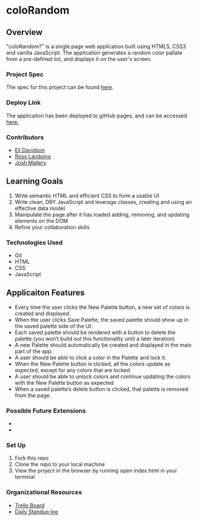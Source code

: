 # coloRandom
## Overview
"coloRandom?" is a single page web application built using HTML5, CSS3 and vanilla JavaScript. The application generates a random color pallate from a pre-defined list, and displays it on the user's screen. 

### Project Spec
The spec for this project can be found [here](https://frontend.turing.edu/projects/module-1/colorandom.html). 

### Deploy Link
The applicaiton has been deployed to gitHub pages, and can be accessed [here.](https://mrlandino.github.io/coloRandom/)

### Contributors
* [Eli Davidson](https://github.com/elleshadow)
* [Ross Landoino](https://github.com/mrlandino)
* [Josh Mallery](https://github.com/JoshMallery)
## Learning Goals
1. Write semantic HTML and efficient CSS to form a usable UI
2. Write clean, DRY JavaScript and leverage classes, creating and using an effective data model
3. Manipulate the page after it has loaded adding, removing, and updating elements on the DOM
4. Refine your collaboration skills

### Technologies Used
* Git 
* HTML
* CSS
* JavaScript

## Applicaiton Features

* Every time the user clicks the New Palette button, a new set of colors is created and displayed.
* When the user clicks Save Palette, the saved palette should show up in the saved palette side of the UI.
* Each saved palette should be rendered with a button to delete the palette (you won’t build out this functionality until a later iteration)
* A new Palette should automatically be created and displayed in the main part of the app.
* A user should be able to click a color in the Palette and lock it.
* When the New Palette button is clicked, all the colors update as expected, except for any colors that are locked
* A user should be able to unlock colors and continue updating the colors with the New Palette button as expected
* When a saved palette’s delete button is clicked, that palette is removed from the page.

### Possible Future Extensions

*    
*  

### Set Up

1. Fork this repo
2. Clone the repo to your local machine
3. View the project in the browser by running open index.html in your terminal

### Organizational Resources

* [Trello Board](https://trello.com/b/5f7bOsJP)
* [Daily Standup log](https://docs.google.com/spreadsheets/d/1AqghO_LYRzL5CAJPUYhsFuCuD4UwMjul1ma0CrAwEGg/edit?usp=sharing)
